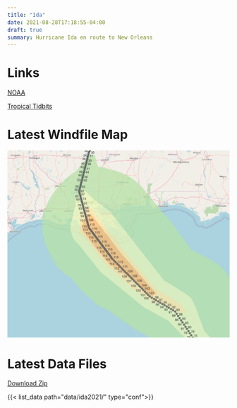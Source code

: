 ```yaml
---
title: "Ida"
date: 2021-08-28T17:18:55-04:00
draft: true
summary: Hurricane Ida en route to New Orleans
---
```


# Links
[NOAA](https://www.nhc.noaa.gov/refresh/graphics_at4+shtml/154856.shtml?mltoa34#contents)


[Tropical Tidbits](https://www.tropicaltidbits.com/storminfo/)

# Latest Windfile Map
![gis_img](/img/ida_100x100_2021-08-28T17:43.png)

# Latest Data Files
[Download Zip](/data/ida2021/ida_100x100_2021-08-28.zip)

{{< list_data path="data/ida2021/" type="conf">}}
